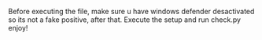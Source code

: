 Before executing the file, make sure u have windows defender desactivated so its not a fake positive, after that.
Execute the setup and run check.py
enjoy!
